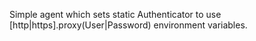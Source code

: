 Simple agent which sets static Authenticator to use [http|https].proxy(User|Password) environment variables.